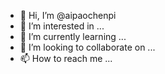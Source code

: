 - 👋 Hi, I’m @aipaochenpi
- 👀 I’m interested in ...
- 🌱 I’m currently learning ...
- 💞️ I’m looking to collaborate on ...
- 📫 How to reach me ...

<!---
aipaochenpi/aipaochenpi is a ✨ special ✨ repository because its `README.md` (this file) appears on your GitHub profile.
You can click the Preview link to take a look at your changes.
--->

